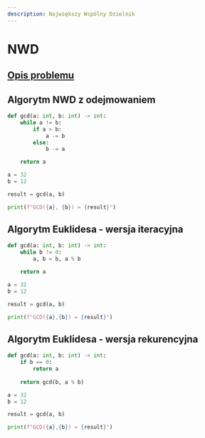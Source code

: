 ```yaml
---
description: Największy Wspólny Dzielnik
---
```


# NWD

## [Opis problemu](../../../../algorithms/integers/gcd.md)

## Algorytm NWD z odejmowaniem

```python linenums="1"
def gcd(a: int, b: int) -> int:
    while a != b:
        if a > b:
            a -= b
        else:
            b -= a

    return a

a = 32
b = 12

result = gcd(a, b)

print(f"GCD({a}, {b}) = {result}")
```

## Algorytm Euklidesa - wersja iteracyjna

```python linenums="1"
def gcd(a: int, b: int) -> int:
    while b != 0:
        a, b = b, a % b

    return a

a = 32
b = 12

result = gcd(a, b)

print(f"GCD({a},{b}) = {result}")
```

## Algorytm Euklidesa - wersja rekurencyjna

```python linenums="1"
def gcd(a: int, b: int) -> int:
    if b == 0:
        return a
        
    return gcd(b, a % b)

a = 32
b = 12

result = gcd(a, b)

print(f"GCD({a},{b}) = {result}")
```
